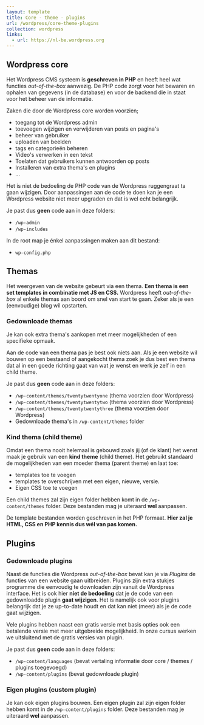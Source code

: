 ```yaml
---
layout: template
title: Core - theme - plugins
url: /wordpress/core-theme-plugins
collection: wordpress
links:
  - url: https://nl-be.wordpress.org
---
```

## Wordpress core

Het Wordpress CMS systeem is <strong>geschreven in PHP</strong> en heeft heel wat functies <em>out-of-the-box</em> aanwezig. De PHP code zorgt voor het bewaren en ophalen van gegevens (in de database) en voor de backend die in staat voor het beheer van de informatie. 

Zaken die door de Wordpress core worden voorzien;
* toegang tot de Wordpress admin
* toevoegen wijzigen en verwijderen van posts en pagina's
* beheer van gebruiker
* uploaden van beelden
* tags en categorieën beheren
* Video's verwerken in een tekst
* Toelaten dat gebruikers kunnen antwoorden op posts
* Installeren van extra thema's en plugins
* ...

Het is niet de bedoeling de PHP code van de Wordpress ruggengraat ta gaan wijzigen. Door aanpassingen aan de code te doen kan je een Wordpress website niet meer upgraden en dat is wel echt belangrijk.

Je past dus <strong>geen</strong> code aan in deze folders:
* <code>/wp-admin</code>
* <code>/wp-includes</code>

In de root map je énkel aanpassingen maken aan dit bestand:
* <code>wp-config.php</code>

## Themas

Het weergeven van de website gebeurt via een thema. <strong>Een thema is een set templates in combinatie met JS en CSS.</strong>
Wordpress heeft <em>out-of-the-box</em> al enkele themas aan boord om snel van start te gaan. Zeker als je een (eenvoudige) blog wil opstarten. 

### Gedownloade themas

Je kan ook extra thema's aankopen met meer mogelijkheden of een specifieke opmaak.

Aan de code van een thema pas je best ook niets aan. Als je een website wil bouwen op een bestaand of aangekocht thema zoek je dus best een thema dat al in een goede richting gaat van wat je wenst en werk je zelf in een child theme.

Je past dus <strong>geen</strong> code aan in deze folders:

* <code>/wp-content/themes/twentytwentyone</code> (thema voorzien door Wordpress)
* <code>/wp-content/themes/twentytwentytwo</code> (thema voorzien door Wordpress)
* <code>/wp-content/themes/twentytwentythree</code> (thema voorzien door Wordpress)
* Gedownloade thema's in <code>/wp-content/themes</code> folder

### Kind thema (child theme)
Omdat een thema nooit helemaal is gebouwd zoals jij (of de klant) het wenst maak je gebruik van een <strong>kind theme</strong> (child theme). Het gebruikt standaard de mogelijkheden van een moeder thema (parent theme) en laat toe:
* templates toe te voegen
* templates te overschrijven met een eigen, nieuwe, versie. 
* Eigen CSS toe te voegen

Een child themes zal zijn eigen folder hebben komt in de <code>/wp-content/themes</code> folder. Deze bestanden mag je uiteraard <strong>wel</strong> aanpassen.

De template bestanden worden geschreven in het PHP formaat. <strong>Hier zal je HTML, CSS en PHP kennis dus wél van pas komen.</strong>

## Plugins

### Gedownloade plugins

Naast de functies die Wordpress <em>out-of-the-box</em> bevat kan je via <em>Plugins</em> de functies van een website gaan uitbreiden. Plugins zijn extra stukjes programme die eenvoudig te downloaden zijn vanuit de Wordpress interface. Het is ook hier <strong>niet de bedoeling</strong> dat je de code van een gedownloadde plugin <strong>gaat wijzigen</strong>. Het is namelijk ook voor plugins belangrijk dat je ze up-to-date houdt en dat kan niet (meer) als je de code gaat wijzigen.

Vele plugins hebben naast een gratis versie met basis opties ook een betalende versie met meer uitgebreide mogelijkheid. In onze cursus werken we uitsluitend met de gratis versies van plugin.

Je past dus <strong>geen</strong> code aan in deze folders:

* <code>/wp-content/languages</code> (bevat vertaling informatie door core / themes / plugins toegevoegd) 
* <code>/wp-content/plugins</code> (bevat gedownloade plugin)

### Eigen plugins (custom plugin)

Je kan ook eigen plugins bouwen. Een eigen plugin zal zijn eigen folder hebben komt in de <code>/wp-content/plugins</code> folder. Deze bestanden mag je uiteraard <strong>wel</strong> aanpassen.
